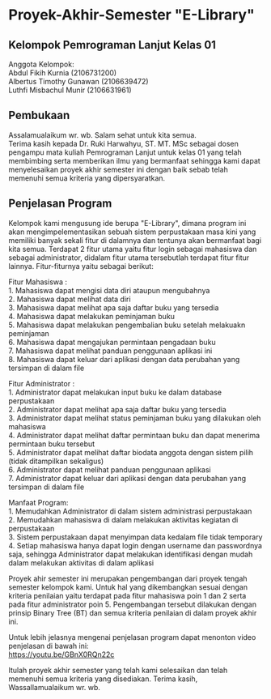 # Proyek-Akhir-Semester "E-Library"

## Kelompok Pemrograman Lanjut Kelas 01
Anggota Kelompok:
<br /> Abdul Fikih Kurnia         (2106731200)
<br /> Albertus Timothy Gunawan   (2106639472)
<br /> Luthfi Misbachul Munir     (2106631961)

## Pembukaan
Assalamualaikum wr. wb. Salam sehat untuk kita semua. 
<br />Terima kasih kepada Dr. Ruki Harwahyu, ST. MT. MSc sebagai dosen pengampu mata kuliah Pemrograman Lanjut untuk kelas 01 yang telah membimbing serta
memberikan ilmu yang bermanfaat sehingga kami dapat menyelesaikan proyek akhir semester ini dengan baik sebab telah memenuhi semua 
kriteria yang dipersyaratkan.

## Penjelasan Program
Kelompok kami mengusung ide berupa "E-Library", dimana program ini akan mengimpelementasikan sebuah sistem perpustakaan masa kini yang
memiliki banyak sekali fitur di dalamnya dan tentunya akan bermanfaat bagi kita semua. Terdapat 2 fitur utama yaitu fitur login sebagai mahasiswa dan sebagai administrator, didalam fitur
utama tersebutlah terdapat fitur fitur lainnya. Fitur-fiturnya yaitu sebagai berikut:

Fitur Mahasiswa :
<br /> 1. Mahasiswa dapat mengisi data diri ataupun mengubahnya
<br /> 2. Mahasiswa dapat melihat data diri
<br /> 3. Mahasiswa dapat melihat apa saja daftar buku yang tersedia 
<br /> 4. Mahasiswa dapat melakukan peminjaman buku
<br /> 5. Mahasiswa dapat melakukan pengembalian buku setelah melakuakn peminjaman
<br /> 6. Mahasiswa dapat mengajukan permintaan pengadaan buku
<br /> 7. Mahasiswa dapat melihat panduan penggunaan aplikasi ini
<br /> 8. Mahasiswa dapat keluar dari aplikasi dengan data perubahan yang tersimpan di dalam file

Fitur Administrator :
<br /> 1. Administrator dapat melakukan input buku ke dalam database perpustakaan
<br /> 2. Administrator dapat melihat apa saja daftar buku yang tersedia 
<br /> 3. Administrator dapat melihat status peminjaman buku yang dilakukan oleh mahasiswa 
<br /> 4. Administrator dapat melihat daftar permintaan buku dan dapat menerima permintaan buku tersebut
<br /> 5. Administrator dapat melihat daftar biodata anggota dengan sistem pilih (tidak ditampilkan sekaligus)
<br /> 6. Administrator dapat melihat panduan penggunaan aplikasi
<br /> 7. Administrator dapat keluar dari aplikasi dengan data perubahan yang tersimpan di dalam file

Manfaat Program:
<br /> 1. Memudahkan Administrator di dalam sistem administrasi perpustakaan
<br /> 2. Memudahkan mahasiswa di dalam melakukan aktivitas kegiatan di perpustakaan
<br /> 3. Sistem perpustakaan dapat menyimpan data kedalam file tidak temporary
<br /> 4. Setiap mahasiswa hanya dapat login dengan username dan passwordnya saja, sehingga Administrator dapat melakukan identifikasi
dengan mudah dalam melakukan aktivitas di dalam aplikasi

Proyek ahir semester ini merupakan pengembangan dari proyek tengah semester kelompok kami. Untuk hal yang dikembangkan sesuai dengan kriteria penilaian yaitu terdapat pada fitur mahasiswa poin 1 dan 2 serta 
pada fitur administrator poin 5. Pengembangan tersebut dilakukan dengan prinsip Binary Tree (BT) dan semua kriteria penilaian di dalam proyek akhir ini.

Untuk lebih jelasnya mengenai penjelasan program dapat menonton video penjelasan di bawah ini:
<br /> https://youtu.be/GBnX0RQn22c

Itulah proyek akhir semester yang telah kami selesaikan dan telah memenuhi semua kriteria yang disediakan. Terima kasih, Wassallamualaikum wr. wb.








